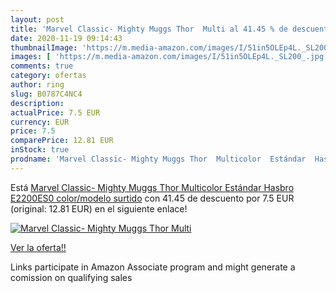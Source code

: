 ```yaml
---
layout: post
title: 'Marvel Classic- Mighty Muggs Thor  Multi al 41.45 % de descuento'
date: 2020-11-19 09:14:43
thumbnailImage: 'https://m.media-amazon.com/images/I/51in5OLEp4L._SL200_.jpg'
images: [ 'https://m.media-amazon.com/images/I/51in5OLEp4L._SL200_.jpg' ]
comments: true
category: ofertas
author: ring
slug: B0787C4NC4
description:
actualPrice: 7.5 EUR
currency: EUR
price: 7.5
comparePrice: 12.81 EUR
inStock: true
prodname: 'Marvel Classic- Mighty Muggs Thor  Multicolor  Estándar  Hasbro E2200ES0    color/modelo surtido'
---
```


Está [Marvel Classic- Mighty Muggs Thor  Multicolor  Estándar  Hasbro E2200ES0    color/modelo surtido](https://www.amazon.es/dp/B0787C4NC4/?tag=tolees-21) con 41.45 de descuento por 7.5 EUR (original: 12.81 EUR) en el siguiente enlace!

[![Marvel Classic- Mighty Muggs Thor  Multi](https://m.media-amazon.com/images/I/51in5OLEp4L._SL200_.jpg)](https://www.amazon.es/dp/B0787C4NC4/?tag=tolees-21)

[Ver la oferta!!](https://www.amazon.es/dp/B0787C4NC4/?tag=tolees-21)

Links participate in Amazon Associate program and might generate a comission on qualifying sales


